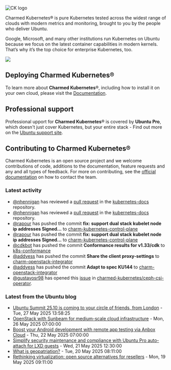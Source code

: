 ![CK logo](https://assets.ubuntu.com/v1/451d4cf4-Charmed+Kubernetes_RGB_onWhite_2022.svg)

Charmed Kubernetes® is pure Kubernetes tested across the widest range of clouds with modern metrics and monitoring, brought to you by the people who deliver Ubuntu.

Google, Microsoft, and many other institutions run Kubernetes on Ubuntu because we focus on the latest container capabilities in modern kernels. That’s why it’s the top choice for enterprise Kubernetes, too.

![](https://assets.ubuntu.com/v1/843c77b6-juju-at-a-glace.svg)

## Deploying Charmed Kubernetes®

To learn more about **Charmed Kubernetes**®, including how to install it on your own cloud, please visit the [Documentation][docs].

## Professional support

Professional upport for **Charmed Kubernetes**® is covered by **Ubuntu Pro**, which doesn't just cover Kubernetes, but your entire stack - Find out more on the [Ubuntu support site](https://ubuntu.com/support).

## Contributing to Charmed Kubernetes®

Charmed Kubernetes is an open source project and we welcome contributions of code, additions to the documentation, feature requests and any and all types of feedback. For more on contributing, see the [official documentation][get-in-touch] on how to contact the team.

<!-- LINKS -->
[docs]: https://ubuntu.com/kubernetes/docs
[get-in-touch]: https://ubuntu.com/kubernetes/docs/get-in-touch

### Latest activity

<!-- activity starts -->
 - [@nhennigan](https://github.com/nhennigan) has reviewed a [pull request](https://github.com/charmed-kubernetes/kubernetes-docs/pull/893) in the [kubernetes-docs](https://github.com/charmed-kubernetes/kubernetes-docs) repository.
 - [@nhennigan](https://github.com/nhennigan) has reviewed a [pull request](https://github.com/charmed-kubernetes/kubernetes-docs/pull/893) in the [kubernetes-docs](https://github.com/charmed-kubernetes/kubernetes-docs) repository.
 - [@rapour](https://github.com/rapour) has pushed the commit **fix: support dual stack kubelet node ip addresses  Signed...** to [charm-kubernetes-control-plane](https://github.com/charmed-kubernetes/charm-kubernetes-control-plane)
 - [@rapour](https://github.com/rapour) has pushed the commit **fix: support dual stack kubelet node ip addresses  Signed...** to [charm-kubernetes-control-plane](https://github.com/charmed-kubernetes/charm-kubernetes-control-plane)
 - [@cdkbot](https://github.com/cdkbot) has pushed the commit **Conformance results for v1.33/cdk** to [k8s-conformance](https://github.com/charmed-kubernetes/k8s-conformance)
 - [@addyess](https://github.com/addyess) has pushed the commit **Share the client proxy-settings** to [charm-openstack-integrator](https://github.com/charmed-kubernetes/charm-openstack-integrator)
 - [@addyess](https://github.com/addyess) has pushed the commit **Adapt to spec KU144** to [charm-openstack-integrator](https://github.com/charmed-kubernetes/charm-openstack-integrator)
 - [@gustavosr98](https://github.com/gustavosr98) has opened this [issue](https://github.com/charmed-kubernetes/ceph-csi-operator/issues/46) in [charmed-kubernetes/ceph-csi-operator](https://api.github.com/repos/charmed-kubernetes/ceph-csi-operator).
<!-- activity ends -->

<!-- roadmap starts -->

<!-- roadmap ends -->

### Latest from the Ubuntu blog

<!-- blog starts -->
* [Ubuntu Summit 25.10 is coming to your circle of friends, from London](https://ubuntu.com//blog/ubuntu-summit-25-10-is-coming-to-your-circle-of-friends-from-london) - Tue, 27 May 2025 13:58:25 
* [OpenStack with Sunbeam for medium-scale cloud infrastructure](https://ubuntu.com//blog/openstack-with-sunbeam-for-medium-scale-cloud-infrastructure) - Mon, 26 May 2025 07:00:00 
* [Boost your Android development with remote app testing via Anbox Cloud](https://ubuntu.com//blog/boost-your-android-development-with-remote-app-testing-via-anbox-cloud) - Thu, 22 May 2025 07:00:00 
* [Simplify security maintenance and compliance with Ubuntu Pro auto-attach for LXD guests](https://ubuntu.com//blog/ubuntu-pro-auto-attach-for-lxd) - Wed, 21 May 2025 12:30:00 
* [What is geopatriation?](https://ubuntu.com//blog/what-is-geopatriation) - Tue, 20 May 2025 08:11:00 
* [Rethinking virtualization: open source alternatives for resellers](https://ubuntu.com//blog/virtualization-alternatives-guide) - Mon, 19 May 2025 09:11:00 
<!-- blog ends -->
